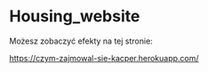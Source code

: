 # Housing_website

Możesz zobaczyć efekty na tej stronie:

https://czym-zajmowal-sie-kacper.herokuapp.com/
